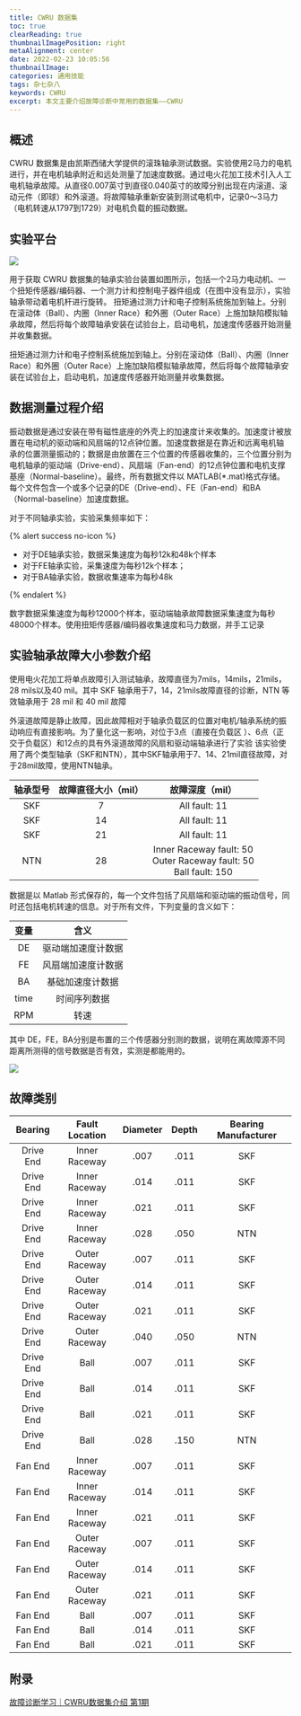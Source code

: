 ```yaml
---
title: CWRU 数据集
toc: true
clearReading: true
thumbnailImagePosition: right
metaAlignment: center
date: 2022-02-23 10:05:56
thumbnailImage:
categories: 通用技能
tags: 杂七杂八
keywords: CWRU
excerpt: 本文主要介绍故障诊断中常用的数据集——CWRU
---
```

<!-- toc -->
## 概述

CWRU 数据集是由凯斯西储大学提供的滚珠轴承测试数据。实验使用2马力的电机进行，并在电机轴承附近和远处测量了加速度数据。通过电火花加工技术引入人工电机轴承故障。从直径0.007英寸到直径0.040英寸的故障分别出现在内滚道、滚动元件（即球）和外滚道。将故障轴承重新安装到测试电机中，记录0～3马力（电机转速从1797到1729）对电机负载的振动数据。

## 实验平台

![](https://cdn.jsdelivr.net/gh/pineapple-man/blogImage@main/image/dl/dataset/dataset-cwru.png)

用于获取 CWRU 数据集的轴承实验台装置如图所示，包括一个2马力电动机、一个扭矩传感器/编码器、一个测力计和控制电子器件组成（在图中没有显示），实验轴承带动着电机杆进行旋转。
扭矩通过测力计和电子控制系统施加到轴上。分别在滚动体（Ball）、内圈（Inner Race）和外圈（Outer Race）上施加缺陷模拟轴承故障，然后将每个故障轴承安装在试验台上，启动电机，加速度传感器开始测量并收集数据。

扭矩通过测力计和电子控制系统施加到轴上。分别在滚动体（Ball）、内圈（Inner Race）和外圈（Outer Race）上施加缺陷模拟轴承故障，然后将每个故障轴承安装在试验台上，启动电机，加速度传感器开始测量并收集数据。

## 数据测量过程介绍

振动数据是通过安装在带有磁性底座的外壳上的加速度计来收集的。加速度计被放置在电动机的驱动端和风扇端的12点钟位置。加速度数据是在靠近和远离电机轴承的位置测量振动的；数据是由放置在三个位置的传感器收集的，三个位置分别为电机轴承的驱动端（Drive-end）、风扇端（Fan-end）的12点钟位置和电机支撑基座（Normal-baseline）。最终，所有数据文件以 MATLAB(*.mat)格式存储。每个文件包含一个或多个记录的DE（Drive-end）、FE（Fan-end）和BA（Normal-baseline）加速度数据。

对于不同轴承实验，实验采集频率如下：

{% alert success no-icon %}

- 对于DE轴承实验，数据采集速度为每秒12k和48k个样本
- 对于FE轴承实验，采集速度为每秒12k个样本；
- 对于BA轴承实验，数据收集速率为每秒48k

{% endalert %}

数字数据采集速度为每秒12000个样本，驱动端轴承故障数据采集速度为每秒48000个样本。使用扭矩传感器/编码器收集速度和马力数据，并手工记录

## 实验轴承故障大小参数介绍

使用电火花加工将单点故障引入测试轴承，故障直径为7mils，14mils，21mils，28 mils以及40 mil。其中 SKF 轴承用于7，14，21mils故障直径的诊断，NTN 等效轴承用于 28 mil 和 40 mil 故障

外滚道故障是静止故障，因此故障相对于轴承负载区的位置对电机/轴承系统的振动响应有直接影响。为了量化这一影响，对位于3点（直接在负载区 ）、6点（正交于负载区）和12点的具有外滚道故障的风扇和驱动端轴承进行了实验
该实验使用了两个类型轴承（SKF和NTN），其中SKF轴承用于7、14、21mil直径故障，对于28mil故障，使用NTN轴承。

| 轴承型号 | 故障直径大小（mil） |                       故障深度（mil）                        |
| :------: | :-----------------: | :----------------------------------------------------------: |
|   SKF    |          7          |                        All fault: 11                         |
|   SKF    |         14          |                        All fault: 11                         |
|   SKF    |         21          |                        All fault: 11                         |
|   NTN    |         28          | Inner Raceway fault: 50<br />Outer Raceway fault: 50<br />Ball fault: 150 |

数据是以 Matlab 形式保存的，每一个文件包括了风扇端和驱动端的振动信号，同时还包括电机转速的信息。对于所有文件，下列变量的含义如下：

| 变量 |        含义        |
| :--: | :----------------: |
|  DE  | 驱动端加速度计数据 |
|  FE  | 风扇端加速度计数据 |
|  BA  |  基础加速度计数据  |
| time |    时间序列数据    |
| RPM  |        转速        |

其中 DE，FE，BA分别是布置的三个传感器分别测的数据，说明在离故障源不同距离所测得的信号数据是否有效，实测是都能用的。

![](https://cdn.jsdelivr.net/gh/pineapple-man/blogImage@main/image/dl/dataset/dataset-cwru-faultDescription.png)

## 故障类别

|  Bearing  | Fault Location | Diameter | Depth | Bearing Manufacturer |
| :-------: | :------------: | :------: | :---: | :------------------: |
| Drive End | Inner Raceway  |   .007   | .011  |         SKF          |
| Drive End | Inner Raceway  |   .014   | .011  |         SKF          |
| Drive End | Inner Raceway  |   .021   | .011  |         SKF          |
| Drive End | Inner Raceway  |   .028   | .050  |         NTN          |
| Drive End | Outer Raceway  |   .007   | .011  |         SKF          |
| Drive End | Outer Raceway  |   .014   | .011  |         SKF          |
| Drive End | Outer Raceway  |   .021   | .011  |         SKF          |
| Drive End | Outer Raceway  |   .040   | .050  |         NTN          |
| Drive End |      Ball      |   .007   | .011  |         SKF          |
| Drive End |      Ball      |   .014   | .011  |         SKF          |
| Drive End |      Ball      |   .021   | .011  |         SKF          |
| Drive End |      Ball      |   .028   | .150  |         NTN          |
|  Fan End  | Inner Raceway  |   .007   | .011  |         SKF          |
|  Fan End  | Inner Raceway  |   .014   | .011  |         SKF          |
|  Fan End  | Inner Raceway  |   .021   | .011  |         SKF          |
|  Fan End  | Outer Raceway  |   .007   | .011  |         SKF          |
|  Fan End  | Outer Raceway  |   .014   | .011  |         SKF          |
|  Fan End  | Outer Raceway  |   .021   | .011  |         SKF          |
|  Fan End  |      Ball      |   .007   | .011  |         SKF          |
|  Fan End  |      Ball      |   .014   | .011  |         SKF          |
|  Fan End  |      Ball      |   .021   | .011  |         SKF          |

## 附录

[故障诊断学习｜CWRU数据集介绍 第1期](https://www.modb.pro/db/127848)
